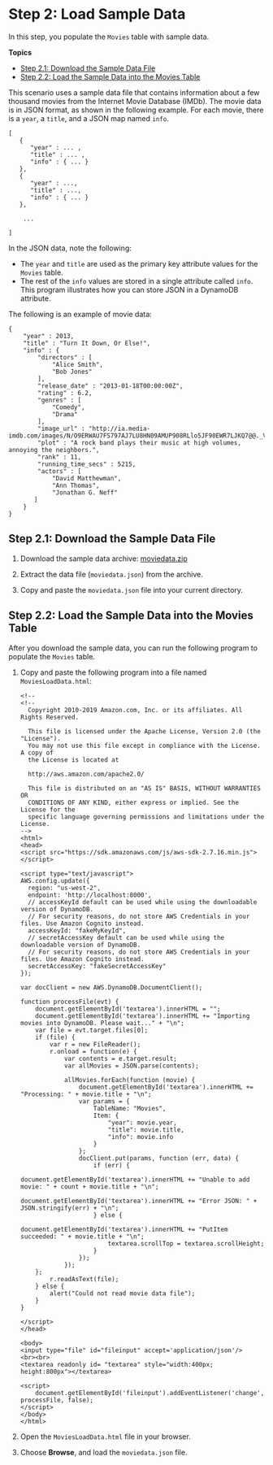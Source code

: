 # Step 2: Load Sample Data<a name="GettingStarted.Js.02"></a>

In this step, you populate the `Movies` table with sample data\.

**Topics**
+ [Step 2\.1: Download the Sample Data File](#GettingStarted.Js.02.01)
+ [Step 2\.2: Load the Sample Data into the Movies Table](#GettingStarted.Js.02.02)

This scenario uses a sample data file that contains information about a few thousand movies from the Internet Movie Database \(IMDb\)\. The movie data is in JSON format, as shown in the following example\. For each movie, there is a `year`, a `title`, and a JSON map named `info`\. 

```
[
   {
      "year" : ... ,
      "title" : ... ,
      "info" : { ... }
   },
   {
      "year" : ...,
      "title" : ...,
      "info" : { ... }
   },

    ...

]
```

In the JSON data, note the following:
+ The `year` and `title` are used as the primary key attribute values for the `Movies` table\.
+ The rest of the `info` values are stored in a single attribute called `info`\. This program illustrates how you can store JSON in a DynamoDB attribute\.

 The following is an example of movie data:

```
{
    "year" : 2013,
    "title" : "Turn It Down, Or Else!",
    "info" : {
        "directors" : [
            "Alice Smith",
            "Bob Jones"
        ],
        "release_date" : "2013-01-18T00:00:00Z",
        "rating" : 6.2,
        "genres" : [
            "Comedy",
            "Drama"
        ],
        "image_url" : "http://ia.media-imdb.com/images/N/O9ERWAU7FS797AJ7LU8HN09AMUP908RLlo5JF90EWR7LJKQ7@@._V1_SX400_.jpg",
        "plot" : "A rock band plays their music at high volumes, annoying the neighbors.",
        "rank" : 11,
        "running_time_secs" : 5215,
        "actors" : [
            "David Matthewman",
            "Ann Thomas",
            "Jonathan G. Neff"
       ]
    }
}
```

## Step 2\.1: Download the Sample Data File<a name="GettingStarted.Js.02.01"></a>

1. Download the sample data archive: [moviedata\.zip](samples/moviedata.zip)

1. Extract the data file \(`moviedata.json`\) from the archive\.

1. Copy and paste the `moviedata.json` file into your current directory\.

## Step 2\.2: Load the Sample Data into the Movies Table<a name="GettingStarted.Js.02.02"></a>

After you download the sample data, you can run the following program to populate the `Movies` table\.

1. Copy and paste the following program into a file named `MoviesLoadData.html`:

   ```
   <!--
   <!-- 
     Copyright 2010-2019 Amazon.com, Inc. or its affiliates. All Rights Reserved.
    
     This file is licensed under the Apache License, Version 2.0 (the "License").
     You may not use this file except in compliance with the License. A copy of
     the License is located at
    
     http://aws.amazon.com/apache2.0/
    
     This file is distributed on an "AS IS" BASIS, WITHOUT WARRANTIES OR
     CONDITIONS OF ANY KIND, either express or implied. See the License for the
     specific language governing permissions and limitations under the License.
   -->
   <html>
   <head>
   <script src="https://sdk.amazonaws.com/js/aws-sdk-2.7.16.min.js"></script>
   
   <script type="text/javascript">
   AWS.config.update({
     region: "us-west-2",
     endpoint: 'http://localhost:8000',
     // accessKeyId default can be used while using the downloadable version of DynamoDB. 
     // For security reasons, do not store AWS Credentials in your files. Use Amazon Cognito instead.
     accessKeyId: "fakeMyKeyId",
     // secretAccessKey default can be used while using the downloadable version of DynamoDB. 
     // For security reasons, do not store AWS Credentials in your files. Use Amazon Cognito instead.
     secretAccessKey: "fakeSecretAccessKey"
   });
   
   var docClient = new AWS.DynamoDB.DocumentClient();
   
   function processFile(evt) {
       document.getElementById('textarea').innerHTML = "";
       document.getElementById('textarea').innerHTML += "Importing movies into DynamoDB. Please wait..." + "\n";
       var file = evt.target.files[0];
       if (file) {
           var r = new FileReader();
           r.onload = function(e) {
               var contents = e.target.result;
               var allMovies = JSON.parse(contents);
   
               allMovies.forEach(function (movie) {
                   document.getElementById('textarea').innerHTML += "Processing: " + movie.title + "\n";
                   var params = {
                       TableName: "Movies",
                       Item: {
                           "year": movie.year,
                           "title": movie.title,
                           "info": movie.info
                       }
                   };
                   docClient.put(params, function (err, data) {
                       if (err) {
                           document.getElementById('textarea').innerHTML += "Unable to add movie: " + count + movie.title + "\n";
                           document.getElementById('textarea').innerHTML += "Error JSON: " + JSON.stringify(err) + "\n";
                       } else {
                           document.getElementById('textarea').innerHTML += "PutItem succeeded: " + movie.title + "\n";
                           textarea.scrollTop = textarea.scrollHeight;
                       }
                   });
               });
       };
           r.readAsText(file);
       } else {
           alert("Could not read movie data file");
       }
   }
   
   </script>
   </head>
   
   <body>
   <input type="file" id="fileinput" accept='application/json'/>
   <br><br>
   <textarea readonly id= "textarea" style="width:400px; height:800px"></textarea>
   
   <script>
       document.getElementById('fileinput').addEventListener('change', processFile, false);
   </script>
   </body>
   </html>
   ```

1. Open the `MoviesLoadData.html` file in your browser\.

1. Choose **Browse**, and load the `moviedata.json` file\.